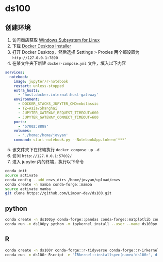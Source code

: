# ds100
## 创建环境
1. 访问商店获取 [Windows Subsystem for Linux](https://apps.microsoft.com/detail/9p9tqf7mrm4r?hl=en-us&gl=US)
2. 下载 [Docker Desktop Installer](https://www.docker.com/products/docker-desktop/)
3. 打开 Docker Desktop，然后选择 Settings > Proxies 两个都设置为 `http://127.0.0.1:7890`
4. 在某文件夹下新建 `docker-compose.yml` 文件，填入以下内容
```yml
services:
  notebook:
    image: jupyter/r-notebook
    restart: unless-stopped
    extra_hosts:
      - 'host.docker.internal:host-gateway'
    environment:
      - DOCKER_STACKS_JUPYTER_CMD=nbclassic
      - TZ=Asia/Shanghai
      - JUPYTER_GATEWAY_REQUEST_TIMEOUT=600
      - JUPYTER_GATEWAY_CONNECT_TIMEOUT=600
    ports:
      - '57002:8888'
    volumes:
      - './home:/home/jovyan'
    command: start-notebook.py --NotebookApp.token='***'
```
5. 该文件夹下在终端执行 `docker compose up -d`
6. 访问 `http://127.0.0.1:57002/`
7. 进入 jupyter 内的终端，执行以下命令
```bash
conda init
source activate
conda config --add envs_dirs /home/jovyan/upload/envs
conda create -n mamba conda-forge::mamba
source activate mamba
git clone https://github.com/Limour-dev/ds100.git
```
## python
```bash
conda create -n ds100py conda-forge::pandas conda-forge::matplotlib conda-forge::seaborn conda-forge::plotly conda-forge::ipykernel conda-forge::nbformat
conda run -n ds100py python -m ipykernel install --user --name ds100py
```
## R
```bash
conda create -n ds100r conda-forge::r-tidyverse conda-forge::r-irkernel
conda run -n ds100r Rscript -e "IRkernel::installspec(name='ds100r', displayname='ds100r')"
```